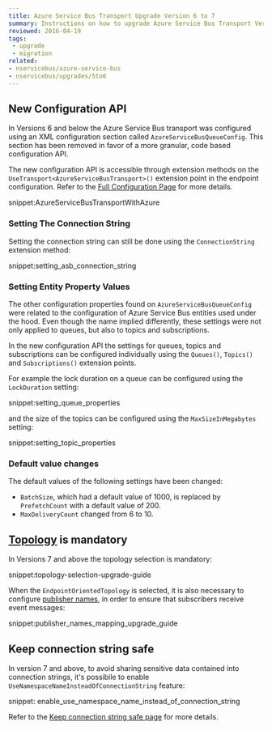 ```yaml
---
title: Azure Service Bus Transport Upgrade Version 6 to 7
summary: Instructions on how to upgrade Azure Service Bus Transport Version 6 to 7.
reviewed: 2016-04-19
tags:
 - upgrade
 - migration
related:
- nservicebus/azure-service-bus
- nservicebus/upgrades/5to6
---
```



## New Configuration API

In Versions 6 and below the Azure Service Bus transport was configured using an XML configuration section called `AzureServiceBusQueueConfig`. This section has been removed in favor of a more granular, code based configuration API.

The new configuration API is accessible through extension methods on the `UseTransport<AzureServiceBusTransport>()` extension point in the endpoint configuration. Refer to the [Full Configuration Page](/nservicebus/azure-service-bus/configuration/configuration.md) for more details.

snippet:AzureServiceBusTransportWithAzure


### Setting The Connection String

Setting the connection string can still be done using the `ConnectionString` extension method:

snippet:setting_asb_connection_string


### Setting Entity Property Values

The other configuration properties found on `AzureServiceBusQueueConfig` were related to the configuration of Azure Service Bus entities used under the hood. Even though the name implied differently, these settings were not only applied to queues, but also to topics and subscriptions. 

In the new configuration API the settings for queues, topics and subscriptions can be configured individually using the `Queues()`, `Topics()` and `Subscriptions()` extension points. 

For example the lock duration on a queue can be configured using the `LockDuration` setting:

snippet:setting_queue_properties

and the size of the topics can be configured using the `MaxSizeInMegabytes` setting:

snippet:setting_topic_properties


### Default value changes

The default values of the following settings have been changed:

 * `BatchSize`, which had a default value of 1000, is replaced by `PrefetchCount` with a default value of 200.
 * `MaxDeliveryCount` changed from 6 to 10.


## [Topology](/nservicebus/azure-service-bus/topologies/) is mandatory

In Versions 7 and above the topology selection is mandatory:

snippet:topology-selection-upgrade-guide


When the `EndpointOrientedTopology` is selected, it is also necessary to configure [publisher names](/nservicebus/azure-service-bus/publisher-names-configuration.md), in order to ensure that subscribers receive event messages:

snippet:publisher_names_mapping_upgrade_guide

## Keep connection string safe

In version 7 and above, to avoid sharing sensitive data contained into connection strings, it's possibile to enable `UseNamespaceNameInsteadOfConnectionString` feature: 

snippet: enable_use_namespace_name_instead_of_connection_string

Refer to the [Keep connection string safe page](/nservicebus/azure-service-bus/keep-connectionstring-safe.md) for more details.

  